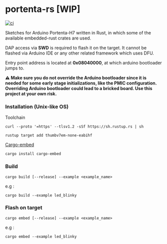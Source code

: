 # portenta-rs [WIP]

[![ci](https://github.com/gdobato/portenta-rs/actions//workflows/ci.yml/badge.svg)](https://github.com/gdobato/portenta-rs/actions/workflows/ci.yml) 

Sketches for Arduino Portenta-H7 written in Rust, in which some of the available embedded-rust crates are used.

DAP access via **SWD** is required to flash it on the target. It cannot be flashed via Arduino IDE or any other related framework which uses DFU.

Entry point address is located at **0x08040000**, at which arduino bootloader jumps to.

**⚠️  Make sure you do not override the Arduino bootloader since it is needed for some early stage initializations, like the PMIC configuration.
Overriding Arduino bootloader could lead to a bricked board. Use this project at your own risk.**

### Installation (Unix-like OS)
Toolchain
```
curl --proto '=https' --tlsv1.2 -sSf https://sh.rustup.rs | sh

rustup target add thumbv7em-none-eabihf
```
[Cargo-embed](https://github.com/probe-rs/cargo-embed)
```
cargo install cargo-embed
```

### Build

```
cargo build [--release] --example <example_name>
```
e.g :
```
cargo build --example led_blinky
```
### Flash on target
```
cargo embed [--release] --example <example_name>
```
e.g :
```
cargo embed --example led_blinky
```